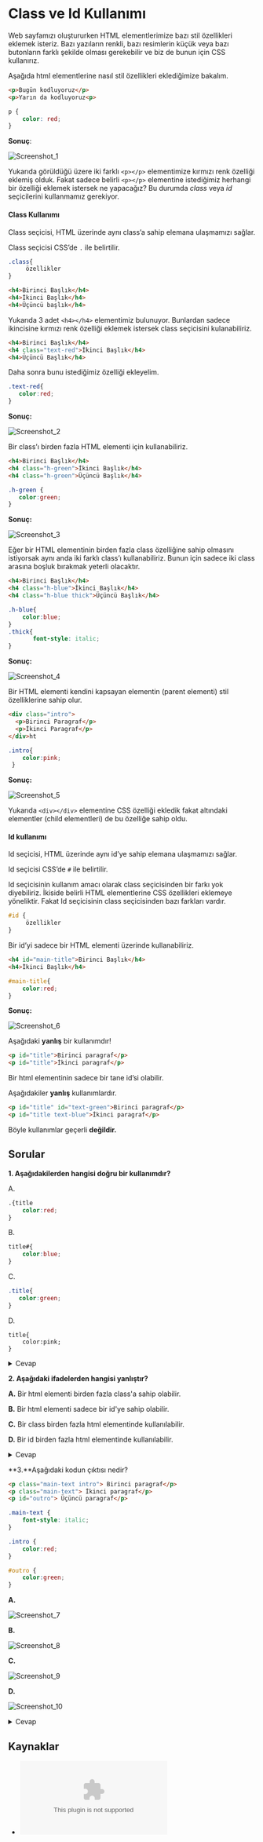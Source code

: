 # Class ve Id Kullanımı

Web sayfamızı oluştururken HTML elementlerimize bazı stil özellikleri eklemek isteriz. Bazı yazıların renkli, bazı resimlerin küçük veya bazı butonların farklı şekilde olması gerekebilir ve biz de bunun için CSS kullanırız. 

Aşağıda html elementlerine nasıl stil özellikleri eklediğimize bakalım.

```html
<p>Bugün kodluyoruz</p>
<p>Yarın da kodluyoruz<p>
```

```css
p {
	color: red;
}
```

**Sonuç**:

![Screenshot_1](assets/Screenshot_1.jpg)



Yukarıda görüldüğü üzere iki farklı `<p></p>` elementimize kırmızı renk özelliği eklemiş olduk. Fakat sadece belirli `<p></p>` elementine istediğimiz herhangi bir özelliği eklemek istersek ne yapacağız? Bu durumda *class* veya *id* seçicilerini kullanmamız gerekiyor.

#### **Class Kullanımı**

Class seçicisi, HTML üzerinde aynı class’a sahip elemana ulaşmamızı sağlar.

Class seçicisi CSS’de `.` ile belirtilir.

```css
.class{
     özellikler
}
```

```html
<h4>Birinci Başlık</h4>
<h4>İkinci Başlık</h4>
<h4>Üçüncü başlık</h4>
```

Yukarıda 3 adet `<h4></h4>` elementimiz bulunuyor. Bunlardan sadece ikincisine kırmızı renk özelliği eklemek istersek class seçicisini kulanabiliriz.

```html
<h4>Birinci Başlık</h4>
<h4 class="text-red">İkinci Başlık</h4>
<h4>Üçüncü Başlık</h4>

```

Daha sonra bunu istediğimiz özelliği ekleyelim.

```css
.text-red{
   color:red;
}

```



**Sonuç:**

![Screenshot_2](assets/Screenshot_2.jpg)



Bir class’ı birden fazla HTML elementi için kullanabiliriz.

```html
<h4>Birinci Başlık</h4>
<h4 class="h-green">İkinci Başlık</h4>
<h4 class="h-green">Üçüncü Başlık</h4>

```

```css
.h-green {
   color:green;
}
```

**Sonuç:**

![Screenshot_3](assets/Screenshot_3.jpg)





Eğer bir HTML elementinin birden fazla class özelliğine sahip olmasını istiyorsak aynı anda iki farklı class’ı kullanabiliriz. Bunun için sadece iki class arasına boşluk bırakmak yeterli olacaktır.

```html
<h4>Birinci Başlık</h4>
<h4 class="h-blue">İkinci Başlık</h4>
<h4 class="h-blue thick">Üçüncü Başlık</h4>

```

```css
.h-blue{
    color:blue;
}
.thick{
       font-style: italic;
}

```

**Sonuç:**

![Screenshot_4](assets/Screenshot_4.jpg)



Bir HTML elementi kendini kapsayan elementin (parent elementi) stil özelliklerine sahip olur.

```html
<div class="intro">
  <p>Birinci Paragraf</p>
  <p>İkinci Paragraf</p>
</div>ht
```

```css
.intro{
    color:pink;
 }
```

**Sonuç:**

![Screenshot_5](assets/Screenshot_5.jpg)



Yukarıda `<div></div>` elementine CSS özelliği ekledik fakat altındaki elementler (child elementleri) de bu özelliğe sahip oldu.

#### **Id kullanımı**

Id seçicisi, HTML üzerinde aynı id’ye sahip elemana ulaşmamızı sağlar.

Id seçicisi CSS’de `#` ile belirtilir.

Id seçicisinin kullanım amacı olarak class seçicisinden bir farkı yok diyebiliriz. İkiside belirli HTML elementlerine CSS özellikleri eklemeye yöneliktir. Fakat Id seçicisinin class seçicisinden bazı farkları vardır.

```css
#id {
     özellikler
}

```

Bir id’yi sadece bir HTML elementi üzerinde kullanabiliriz.

```html
<h4 id="main-title">Birinci Başlık</h4>
<h4>İkinci Başlık</h4>
```

```css
#main-title{
	color:red;
}

```

**Sonuç:**

![Screenshot_6](assets/Screenshot_6.jpg)

Aşağıdaki **yanlış** bir kullanımdır!

```html
<p id="title">Birinci paragraf</p>
<p id="title">İkinci paragraf</p>
```

Bir html elementinin sadece bir tane id’si olabilir. 

Aşağıdakiler **yanlış** kullanımlardır.

```html
<p id="title" id="text-green">Birinci paragraf</p>
<p id="title text-blue">İkinci paragraf</p>
```

Böyle kullanımlar geçerli **değildir.**



## Sorular

**1. Aşağıdakilerden hangisi doğru bir kullanımdır?**

A.

```css
.{title
	color:red;
}
```

B.

```css
title#{
	color:blue;
}
```

C.

```css
.title{
   color:green;
}
```

D.

```
title{
    color:pink;
}
```



<details> 
    <summary>
    Cevap
    </summary>
    <p>Doğru cevap: C seçeneği</p>
</details>


**2.  Aşağıdaki ifadelerden hangisi yanlıştır?**

**A.** Bir html elementi birden fazla class'a sahip olabilir.

**B.** Bir html elementi sadece bir  id'ye sahip olabilir.

**C.** Bir class birden fazla html elementinde kullanılabilir.

**D.** Bir id birden fazla html elementinde kullanılabilir.



<details> 
    <summary>
    Cevap
    </summary>
    <p>Doğru cevap: D seçeneği</p>
    <p>
        Bir id sadece bir html elemanında kullanılabilir.
    </p>
</details>

**3.**Aşağıdaki  kodun çıktısı nedir?

```html
<p class="main-text intro"> Birinci paragraf</p>
<p class="main-text"> İkinci paragraf</p>
<p id="outro"> Üçüncü paragraf</p>
```

```css
.main-text {
    font-style: italic;
}

.intro {
    color:red;
}

#outro {
    color:green;
}
```



**A.**

![Screenshot_7](assets/Screenshot_7.jpg)

**B.**

![Screenshot_8](assets/Screenshot_8.jpg)

**C.**

![Screenshot_9](assets/Screenshot_9.jpg)

**D.**

![Screenshot_10](assets/Screenshot_10.jpg)



<details> 
    <summary>
    Cevap
    </summary>
    <p>Doğru cevap: B seçeneği</p>
</details>






## **Kaynaklar**

- ![W3Schools](www.w3schools.com)
